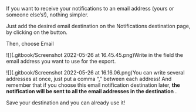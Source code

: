 If you want to receive your notifications to an email address (yours or someone else’s!), nothing simpler.

Just add the desired email destination on the Notifications destination page, by clicking on the  button.

Then, choose Email

![](.gitbook/Screenshot 2022-05-26 at 16.45.45.png)Write in the field the email address you want to use for the export.

![](.gitbook/Screenshot 2022-05-26 at 16.16.06.png)You can write several addresses at once, just put a comma “,” between each address! And remember that if you choose this email notification destination later,  **the notification will be sent to all the email addresses in the destination** .

Save your destination and you can already use it!





